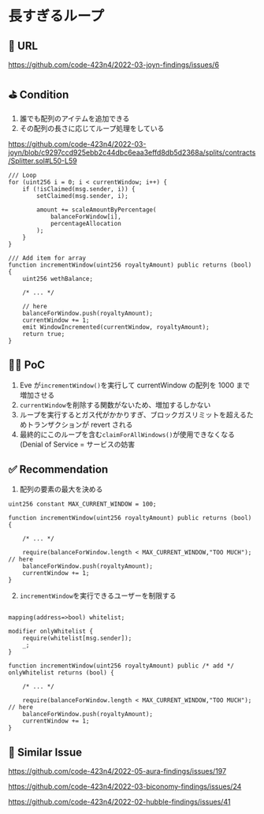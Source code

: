 # 長すぎるループ

## 🔗 URL

https://github.com/code-423n4/2022-03-joyn-findings/issues/6

## ⛳️ Condition

1. 誰でも配列のアイテムを追加できる
2. その配列の長さに応じてループ処理をしている

https://github.com/code-423n4/2022-03-joyn/blob/c9297ccd925ebb2c44dbc6eaa3effd8db5d2368a/splits/contracts/Splitter.sol#L50-L59

```
/// Loop
for (uint256 i = 0; i < currentWindow; i++) {
    if (!isClaimed(msg.sender, i)) {
        setClaimed(msg.sender, i);

        amount += scaleAmountByPercentage(
            balanceForWindow[i],
            percentageAllocation
        );
    }
}

/// Add item for array
function incrementWindow(uint256 royaltyAmount) public returns (bool) {
    uint256 wethBalance;

    /* ... */

    // here
    balanceForWindow.push(royaltyAmount);
    currentWindow += 1;
    emit WindowIncremented(currentWindow, royaltyAmount);
    return true;
}
```

## 👨‍💻 PoC

1. Eve が`incrementWindow()`を実行して currentWindow の配列を 1000 まで増加させる
2. `currentWindow`を削除する関数がないため、増加するしかない
3. ループを実行するとガス代がかかりすぎ、ブロックガスリミットを超えるためトランザクションが revert される
4. 最終的にこのループを含む`claimForAllWindows()`が使用できなくなる(Denial of Service = サービスの妨害

## ✅ Recommendation

1. 配列の要素の最大を決める

```
uint256 constant MAX_CURRENT_WINDOW = 100;

function incrementWindow(uint256 royaltyAmount) public returns (bool) {

    /* ... */

    require(balanceForWindow.length < MAX_CURRENT_WINDOW,"TOO MUCH"); // here
    balanceForWindow.push(royaltyAmount);
    currentWindow += 1;
}
```

2. `incrementWindow`を実行できるユーザーを制限する

```

mapping(address=>bool) whitelist;

modifier onlyWhitelist {
    require(whitelist[msg.sender]);
    _;
}

function incrementWindow(uint256 royaltyAmount) public /* add */ onlyWhitelist returns (bool) {

    /* ... */

    require(balanceForWindow.length < MAX_CURRENT_WINDOW,"TOO MUCH"); // here
    balanceForWindow.push(royaltyAmount);
    currentWindow += 1;
}
```

## 👬 Similar Issue

https://github.com/code-423n4/2022-05-aura-findings/issues/197

https://github.com/code-423n4/2022-03-biconomy-findings/issues/24

https://github.com/code-423n4/2022-02-hubble-findings/issues/41
